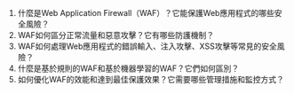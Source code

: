 1. 什麼是Web Application Firewall（WAF）？它能保護Web應用程式的哪些安全風險？
2. WAF如何區分正常流量和惡意攻擊？它有哪些防護機制？
3. WAF如何處理Web應用程式的錯誤輸入、注入攻擊、XSS攻擊等常見的安全風險？
4. 什麼是基於規則的WAF和基於機器學習的WAF？它們如何區別？
5. 如何優化WAF的效能和達到最佳保護效果？它需要哪些管理措施和監控方式？